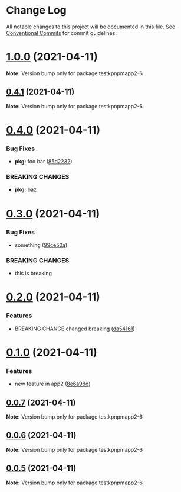 # Change Log

All notable changes to this project will be documented in this file.
See [Conventional Commits](https://conventionalcommits.org) for commit guidelines.

# [1.0.0](https://github.com/kunalp726/testnpmpackage/compare/testkpnpmapp2-6@0.4.1...testkpnpmapp2-6@1.0.0) (2021-04-11)

**Note:** Version bump only for package testkpnpmapp2-6





## [0.4.1](https://github.com/kunalp726/testnpmpackage/compare/testkpnpmapp2-6@0.4.0...testkpnpmapp2-6@0.4.1) (2021-04-11)

**Note:** Version bump only for package testkpnpmapp2-6





# [0.4.0](https://github.com/kunalp726/testnpmpackage/compare/testkpnpmapp2-6@0.3.0...testkpnpmapp2-6@0.4.0) (2021-04-11)


### Bug Fixes

* **pkg:** foo bar ([85d2232](https://github.com/kunalp726/testnpmpackage/commit/85d223243f452991d9103eee23f86c223ed04c6d))


### BREAKING CHANGES

* **pkg:** baz





# [0.3.0](https://github.com/kunalp726/testnpmpackage/compare/testkpnpmapp2-6@0.2.0...testkpnpmapp2-6@0.3.0) (2021-04-11)


### Bug Fixes

* something ([99ce50a](https://github.com/kunalp726/testnpmpackage/commit/99ce50a4b0a9255dd505dd12c542a5c7ce4f5eaf))


### BREAKING CHANGES

* this is breaking





# [0.2.0](https://github.com/kunalp726/testnpmpackage/compare/testkpnpmapp2-6@0.1.0...testkpnpmapp2-6@0.2.0) (2021-04-11)


### Features

*  BREAKING CHANGE changed breaking ([da54161](https://github.com/kunalp726/testnpmpackage/commit/da54161795cd4e50ca208cc61b5246cf3153747e))





# [0.1.0](https://github.com/kunalp726/testnpmpackage/compare/testkpnpmapp2-6@0.0.7...testkpnpmapp2-6@0.1.0) (2021-04-11)


### Features

* new feature in app2 ([8e6a98d](https://github.com/kunalp726/testnpmpackage/commit/8e6a98df0a960700fedab178b75859ec7f40010d))





## [0.0.7](https://github.com/kunalp726/testnpmpackage/compare/testkpnpmapp2-6@0.0.6...testkpnpmapp2-6@0.0.7) (2021-04-11)

**Note:** Version bump only for package testkpnpmapp2-6





## [0.0.6](https://github.com/kunalp726/testnpmpackage/compare/testkpnpmapp2-6@0.0.5...testkpnpmapp2-6@0.0.6) (2021-04-11)

**Note:** Version bump only for package testkpnpmapp2-6





## [0.0.5](https://github.com/kunalp726/testnpmpackage/compare/testkpnpmapp2-6@0.0.4...testkpnpmapp2-6@0.0.5) (2021-04-11)

**Note:** Version bump only for package testkpnpmapp2-6
